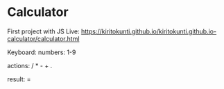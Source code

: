 # Calculator
First project with JS
Live:  https://kiritokunti.github.io/kiritokunti.github.io-calculator/calculator.html

Keyboard:
numbers:   1-9

actions:   / * - + . 

result:    =
